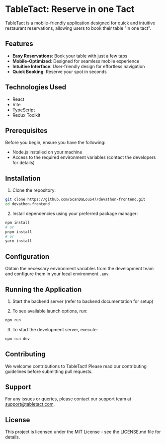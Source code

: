 # TableTact: Reserve in one Tact

TableTact is a mobile-friendly application designed for quick and intuitive restaurant reservations, allowing users to book their table "in one tact".

## Features

- **Easy Reservations**: Book your table with just a few taps
- **Mobile-Optimized**: Designed for seamless mobile experience
- **Intuitive Interface**: User-friendly design for effortless navigation
- **Quick Booking**: Reserve your spot in seconds

## Technologies Used

- React
- Vite
- TypeScript
- Redux Toolkit

## Prerequisites

Before you begin, ensure you have the following:

- Node.js installed on your machine
- Access to the required environment variables (contact the developers for details)

## Installation

1. Clone the repository:

```bash
git clone https://github.com/ScanDaLouS47/devathon-frontend.git
cd devathon-frontend
```

2. Install dependencies using your preferred package manager:

```bash
npm install
# or
pnpm install
# or
yarn install
```

## Configuration

Obtain the necessary environment variables from the development team and configure them in your local environment `.env`.

## Running the Application

1. Start the backend server (refer to backend documentation for setup)

2. To see available launch options, run:

```bash
npm run
```

3. To start the development server, execute:

```bash
npm run dev
```

## Contributing

We welcome contributions to TableTact! Please read our contributing guidelines before submitting pull requests.

## Support

For any issues or queries, please contact our support team at support@tabletact.com.

## License

This project is licensed under the MIT License - see the LICENSE.md file for details.
